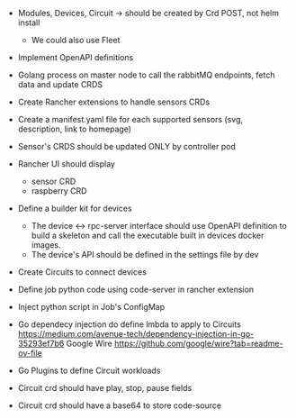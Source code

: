 - Modules, Devices, Circuit -> should be created by Crd POST, not helm install
  - We could also use Fleet
- Implement OpenAPI definitions
- Golang process on master node to call the rabbitMQ endpoints, fetch data and update CRDS
- Create Rancher extensions to handle sensors CRDs
- Create a manifest.yaml file for each supported sensors (svg, description, link to homepage)
- Sensor's CRDS should be updated ONLY by controller pod
- Rancher UI should display
  - sensor CRD
  - raspberry CRD
- Define a builder kit for devices
  - The device <-> rpc-server interface should use OpenAPI definition to build a skeleton and call the executable built in devices docker images.
  - The device's API should be defined in the settings file by dev
- Create Circuits to connect devices
- Define job python code using code-server in rancher extension 
- Inject python script in Job's ConfigMap

- Go dependecy injection do define lmbda to apply to Circuits 
  https://medium.com/avenue-tech/dependency-injection-in-go-35293ef7b6
  Google Wire https://github.com/google/wire?tab=readme-ov-file

- Go Plugins to define Circuit workloads
- Circuit crd should have play, stop, pause fields
- Circuit crd should have a base64 to store code-source